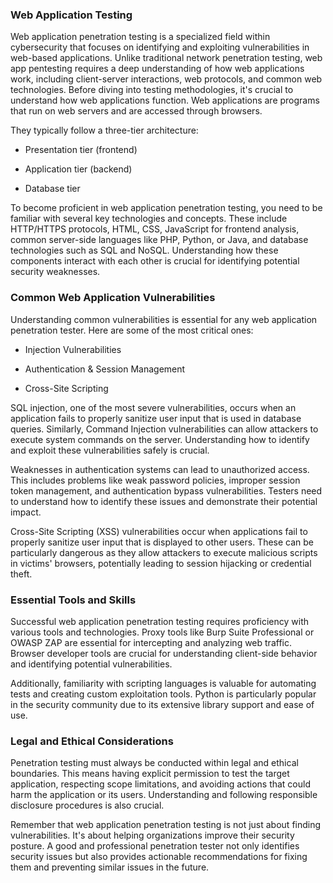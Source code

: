 <h3>Web Application Testing</h3>

Web application penetration testing is a specialized field within cybersecurity that focuses on identifying and exploiting vulnerabilities in web-based applications. Unlike traditional network penetration testing, web app pentesting requires a deep understanding of how web applications work, including client-server interactions, web protocols, and common web technologies. Before diving into testing methodologies, it's crucial to understand how web applications function. Web applications are programs that run on web servers and are accessed through browsers.

They typically follow a three-tier architecture:

- Presentation tier (frontend)

- Application tier (backend)

- Database tier

To become proficient in web application penetration testing, you need to be familiar with several key technologies and concepts. These include HTTP/HTTPS protocols, HTML, CSS, JavaScript for frontend analysis, common server-side languages like PHP, Python, or Java, and database technologies such as SQL and NoSQL. Understanding how these components interact with each other is crucial for identifying potential security weaknesses.

<h3>Common Web Application Vulnerabilities</h3>

Understanding common vulnerabilities is essential for any web application penetration tester. Here are some of the most critical ones:

- Injection Vulnerabilities

- Authentication & Session Management

- Cross-Site Scripting

SQL injection, one of the most severe vulnerabilities, occurs when an application fails to properly sanitize user input that is used in database queries. Similarly, Command Injection vulnerabilities can allow attackers to execute system commands on the server. Understanding how to identify and exploit these vulnerabilities safely is crucial.

Weaknesses in authentication systems can lead to unauthorized access. This includes problems like weak password policies, improper session token management, and authentication bypass vulnerabilities. Testers need to understand how to identify these issues and demonstrate their potential impact.

Cross-Site Scripting (XSS) vulnerabilities occur when applications fail to properly sanitize user input that is displayed to other users. These can be particularly dangerous as they allow attackers to execute malicious scripts in victims' browsers, potentially leading to session hijacking or credential theft.

<h3>Essential Tools and Skills</h3>

Successful web application penetration testing requires proficiency with various tools and technologies. Proxy tools like Burp Suite Professional or OWASP ZAP are essential for intercepting and analyzing web traffic. Browser developer tools are crucial for understanding client-side behavior and identifying potential vulnerabilities.

Additionally, familiarity with scripting languages is valuable for automating tests and creating custom exploitation tools. Python is particularly popular in the security community due to its extensive library support and ease of use.

<h3>Legal and Ethical Considerations</h3>

Penetration testing must always be conducted within legal and ethical boundaries. This means having explicit permission to test the target application, respecting scope limitations, and avoiding actions that could harm the application or its users. Understanding and following responsible disclosure procedures is also crucial.

Remember that web application penetration testing is not just about finding vulnerabilities. It's about helping organizations improve their security posture. A good and professional penetration tester not only identifies security issues but also provides actionable recommendations for fixing them and preventing similar issues in the future.
